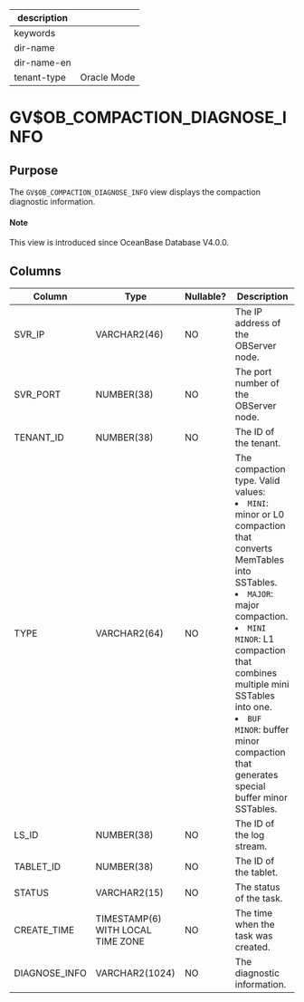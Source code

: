|description||
|---|---|
|keywords||
|dir-name||
|dir-name-en||
|tenant-type|Oracle Mode|

# GV$OB_COMPACTION_DIAGNOSE_INFO


## Purpose

The `GV$OB_COMPACTION_DIAGNOSE_INFO` view displays the compaction diagnostic information.

<main id="notice" type='explain'>
  <h4>Note</h4>
  <p>This view is introduced since OceanBase Database V4.0.0. </p>
</main>

## Columns

| Column | Type | Nullable? | Description |
|---------------|--------------|------------|---------|
| SVR_IP | VARCHAR2(46) | NO | The IP address of the OBServer node. |
| SVR_PORT | NUMBER(38) | NO | The port number of the OBServer node. |
| TENANT_ID | NUMBER(38) | NO | The ID of the tenant. |
| TYPE | VARCHAR2(64) | NO | The compaction type. Valid values: <li> `MINI`: minor or L0 compaction that converts MemTables into SSTables.   <li> `MAJOR`: major compaction.   <li> `MINI MINOR`: L1 compaction that combines multiple mini SSTables into one.   <li> `BUF MINOR`: buffer minor compaction that generates special buffer minor SSTables. |
| LS_ID | NUMBER(38) | NO | The ID of the log stream. |
| TABLET_ID | NUMBER(38) | NO | The ID of the tablet. |
| STATUS | VARCHAR2(15) | NO | The status of the task. |
| CREATE_TIME | TIMESTAMP(6) WITH LOCAL TIME ZONE | NO | The time when the task was created. |
| DIAGNOSE_INFO | VARCHAR2(1024) | NO | The diagnostic information. |
